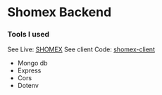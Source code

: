 # Shomex Backend

### Tools I used

See Live: [SHOMEX](https://shomex-bd.web.app/)
See client Code: [shomex-client](https://github.com/mizanmahi/shomex-client)

-  Mongo db
-  Express
-  Cors
-  Dotenv